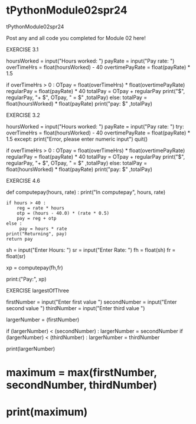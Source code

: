 # tPythonModule02spr24
tPythonModule02spr24

Post any and all code you completed for Module 02 here!

EXERCISE 3.1

hoursWorked = input("Hours worked: ")
payRate = input("Pay rate: ")
overTimeHrs = float(hoursWorked) - 40
overtimePayRate = float(payRate) * 1.5


if overTimeHrs > 0 :
    OTpay = float(overTimeHrs) * float(overtimePayRate) 
    regularPay = float(payRate) * 40
    totalPay = OTpay + regularPay
    print("$", regularPay, "+ $", OTpay, " = $" ,totalPay)
else:
    totalPay = float(hoursWorked) * float(payRate)
    print("pay: $" ,totalPay)



EXERCISE 3.2

hoursWorked = input("Hours worked: ")
payRate = input("Pay rate: ")
try:
    overTimeHrs = float(hoursWorked) - 40
    overtimePayRate = float(payRate) * 1.5
except: 
    print("Error, please enter numeric input")
    quit()
    
if overTimeHrs > 0 :
    OTpay = float(overTimeHrs) * float(overtimePayRate) 
    regularPay = float(payRate) * 40
    totalPay = OTpay + regularPay
    print("$", regularPay, "+ $", OTpay, " = $" ,totalPay)
else:
    totalPay = float(hoursWorked) * float(payRate)
    print("pay: $" ,totalPay)


EXERCISE 4.6

def computepay(hours, rate) :
    print("In computepay", hours, rate)

    if hours > 40 :
        reg = rate * hours
        otp = (hours - 40.0) * (rate * 0.5)
        pay = reg + otp
    else :
         pay = hours * rate
    print("Returning", pay)
    return pay

sh = input("Enter Hours: ")
sr = input("Enter Rate: ")
fh = float(sh)
fr = float(sr)

xp = computepay(fh,fr)

print:("Pay:", xp)




EXERCISE largestOfThree

firstNumber = input("Enter first value ")
secondNumber = input("Enter second value ")
thirdNumber = input("Enter third value ")

largerNumber = (firstNumber)

if (largerNumber) < (secondNumber) :
    largerNumber = secondNumber
    if (largerNumber) < (thirdNumber) :
        largerNumber = thirdNumber 
       

print(largerNumber)

# maximum = max(firstNumber, secondNumber, thirdNumber)
# print(maximum)
